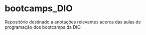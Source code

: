 # bootcamps_DIO
Repositório destinado a anotações relevantes acerca das aulas de programação dos bootcamps da DIO.
